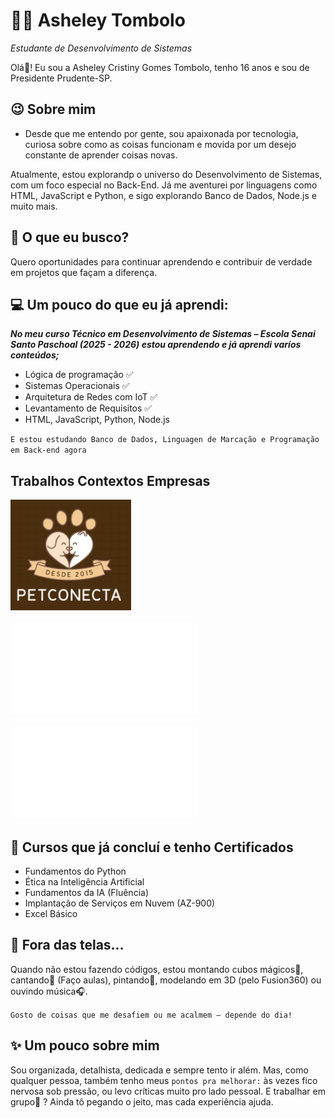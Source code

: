 # 👩‍💻 Asheley Tombolo
*Estudante de Desenvolvimento de Sistemas*

Olá👋! Eu sou a Asheley Cristiny Gomes Tombolo, tenho 16 anos e sou de Presidente Prudente-SP. 


## 😉 Sobre mim
* Desde que me entendo por gente, sou apaixonada por tecnologia, curiosa sobre como as coisas funcionam e movida por um desejo constante de aprender coisas novas.

Atualmente, estou explorandp o universo do Desenvolvimento de Sistemas, com um foco especial no Back-End. Já me aventurei por linguagens como HTML, JavaScript e Python, e sigo explorando Banco de Dados, Node.js e muito mais.

## 🎯 O que eu busco?
Quero oportunidades para continuar aprendendo e contribuir de verdade em projetos que façam a diferença.

## 💻 Um pouco do que eu já aprendi:
***No meu curso Técnico em Desenvolvimento de Sistemas – Escola Senai Santo Paschoal (2025 - 2026) estou aprendendo e já aprendi varíos conteúdos;***

* Lógica de programação ✅
* Sistemas Operacionais ✅
* Arquitetura de Redes com IoT ✅
* Levantamento de Requisitos ✅
* HTML, JavaScript, Python, Node.js

`E estou estudando Banco de Dados, Linguagen de Marcação e Programação em Back-end agora`

## Trabalhos Contextos Empresas

<a hfref = "PetConecta (1).pdf">
    <img src = "imagem1.png">
</a>

![tela goumetfy](/Gourmetify.pdf)

![tela PetConecta](/PetConecta%20(1).pdf)


## 📜 Cursos que já concluí e tenho Certificados
* Fundamentos do Python
* Ética na Inteligência Artificial
* Fundamentos da IA (Fluência)
* Implantação de Serviços em Nuvem (AZ-900)
* Excel Básico

## 🎨 Fora das telas…
Quando não estou fazendo códigos, estou montando cubos mágicos🎲, cantando🎤 (Faço aulas), pintando🎨, modelando em 3D (pelo Fusion360) ou ouvindo música🎧. 

`Gosto de coisas que me desafiem ou me acalmem — depende do dia!`

## ✨ Um pouco sobre mim
Sou organizada, detalhista, dedicada e sempre tento ir além. Mas, como qualquer pessoa, também tenho meus `pontos pra melhorar:` às vezes fico nervosa sob pressão, ou levo críticas muito pro lado pessoal. E trabalhar em grupo🤝 ? Ainda tô pegando o jeito, mas cada experiência ajuda.


